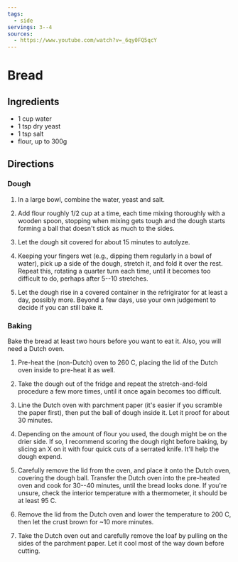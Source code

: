 ```yaml
---
tags:
  - side
servings: 3--4
sources:
  - https://www.youtube.com/watch?v=_6qy0FQ5qcY
---
```


# Bread

## Ingredients

- 1 cup water
- 1 tsp dry yeast
- 1 tsp salt
- flour, up to 300g

## Directions

### Dough

1. In a large bowl, combine the water, yeast and salt.

2. Add flour roughly 1/2 cup at a time, each time mixing thoroughly with a wooden spoon, stopping when mixing gets tough and the dough starts forming a ball that doesn't stick as much to the sides.

3. Let the dough sit covered for about 15 minutes to autolyze.

4. Keeping your fingers wet (e.g., dipping them regularly in a bowl of water), pick up a side of the dough, stretch it, and fold it over the rest. Repeat this, rotating a quarter turn each time, until it becomes too difficult to do, perhaps after 5--10 stretches.

5. Let the dough rise in a covered container in the refrigirator for at least a day, possibly more. Beyond a few days, use your own judgement to decide if you can still bake it.

### Baking

Bake the bread at least two hours before you want to eat it. Also, you will need a Dutch oven.

1. Pre-heat the (non-Dutch) oven to 260 C, placing the lid of the Dutch oven inside to pre-heat it as well.

2. Take the dough out of the fridge and repeat the stretch-and-fold procedure a few more times, until it once again becomes too difficult.

3. Line the Dutch oven with parchment paper (it's easier if you scramble the paper first), then put the ball of dough inside it. Let it proof for about 30 minutes.

4. Depending on the amount of flour you used, the dough might be on the drier side. If so, I recommend scoring the dough right before baking, by slicing an X on it with four quick cuts of a serrated knife. It'll help the dough expend.

5. Carefully remove the lid from the oven, and place it onto the Dutch oven, covering the dough ball. Transfer the Dutch oven into the pre-heated oven and cook for 30--40 minutes, until the bread looks done. If you're unsure, check the interior temperature with a thermometer, it should be at least 95 C.

6. Remove the lid from the Dutch oven and lower the temperature to 200 C, then let the crust brown for ~10 more minutes.

7. Take the Dutch oven out and carefully remove the loaf by pulling on the sides of the parchment paper. Let it cool most of the way down before cutting.
